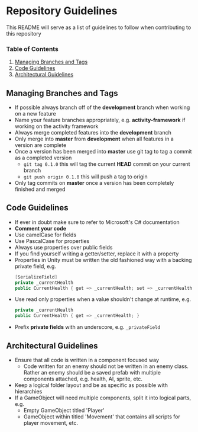 # Repository Guidelines
This README will serve as a list of guidelines to follow when contributing to this repository

### Table of Contents
1. [Managing Branches and Tags](#managing-branches-and-tags)
2. [Code Guidelines](#code-guidelines)
3. [Architectural Guidelines](#arch-guidelines)

## Managing Branches and Tags <a name="managing-branches-and-tags"></a>
* If possible always branch off of the **development** branch when working on a new feature
* Name your feature branches appropriately, e.g. **activity-framework** if working on the activity framework
* Always merge completed features into the **development** branch
* Only merge into **master** from **development** when all features in a version are complete
* Once a version has been merged into **master** use git tag to tag a commit as a completed version
  * ```git tag 0.1.0``` this will tag the current **HEAD** commit on your current branch
  * ```git push origin 0.1.0``` this will push a tag to origin
* Only tag commits on **master** once a version has been completely finished and merged

## Code Guidelines <a name="code-guidelines"><a/>
* If ever in doubt make sure to refer to Microsoft's C# documentation
* **Comment your code**
* Use camelCase for fields
* Use PascalCase for properties
* Always use properties over public fields
* If you find yourself writing a getter/setter, replace it with a property
* Properties in Unity must be written the old fashioned way with a backing private field, e.g.
  ```csharp
  [SerializeField]
  private _currentHealth
  public CurrentHealth { get => _currentHealth; set => _currentHealth = value }
  ```
* Use read only properties when a value shouldn't change at runtime, e.g.
  ```csharp
  private _currentHealth
  public CurrentHealth { get => _currentHealth; }
  ```
* Prefix **private fields** with an underscore, e.g. ```_privateField```

## Architectural Guidelines <a name="arch-guidelines"></a>
* Ensure that all code is written in a component focused way
    * Code written for an enemy should not be written in an enemy class. Rather an enemy should be a saved prefab with multiple components attached, e.g. health, AI, sprite, etc.
* Keep a logical folder layout and be as specific as possible with hierarchies
* If a GameObject will need multiple components, split it into logical parts, e.g.
    * Empty GameObject titled 'Player'
    * GameObject within titled 'Movement' that contains all scripts for player movement, etc.

